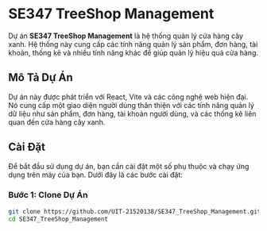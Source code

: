 # SE347 TreeShop Management

Dự án **SE347 TreeShop Management** là hệ thống quản lý cửa hàng cây xanh. Hệ thống này cung cấp các tính năng quản lý sản phẩm, đơn hàng, tài khoản, thống kê và nhiều tính năng khác để giúp quản lý hiệu quả cửa hàng.

## Mô Tả Dự Án

Dự án này được phát triển với React, Vite và các công nghệ web hiện đại. Nó cung cấp một giao diện người dùng thân thiện với các tính năng quản lý dữ liệu như sản phẩm, đơn hàng, tài khoản người dùng, và các thống kê liên quan đến cửa hàng cây xanh.

## Cài Đặt

Để bắt đầu sử dụng dự án, bạn cần cài đặt một số phụ thuộc và chạy ứng dụng trên máy của bạn. Dưới đây là các bước cài đặt:

### Bước 1: Clone Dự Án

```bash
git clone https://github.com/UIT-21520138/SE347_TreeShop_Management.git
cd SE347_TreeShop_Management
